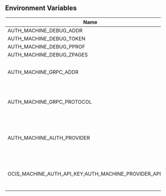 ## Environment Variables

| Name | Type | Default Value | Description |
|------|------|---------------|-------------|
| AUTH_MACHINE_DEBUG_ADDR | string | 127.0.0.1:9167 | |
| AUTH_MACHINE_DEBUG_TOKEN | string |  | |
| AUTH_MACHINE_DEBUG_PPROF | bool | false | |
| AUTH_MACHINE_DEBUG_ZPAGES | bool | false | |
| AUTH_MACHINE_GRPC_ADDR | string | 127.0.0.1:9166 | The address of the grpc service.|
| AUTH_MACHINE_GRPC_PROTOCOL | string | tcp | The transport protocol of the grpc service.|
| AUTH_MACHINE_AUTH_PROVIDER | string | ldap | The auth provider which should be used by the service|
| OCIS_MACHINE_AUTH_API_KEY;AUTH_MACHINE_PROVIDER_API_KEY | string |  | The api key for the machine auth provider.|